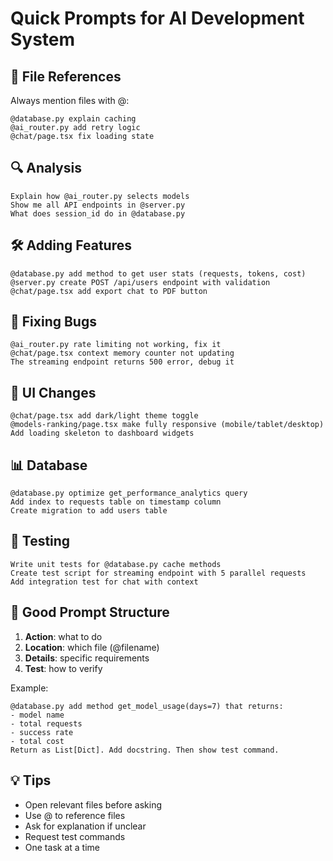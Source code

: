 # Quick Prompts for AI Development System

## 📁 File References
Always mention files with @:
```
@database.py explain caching
@ai_router.py add retry logic
@chat/page.tsx fix loading state
```

## 🔍 Analysis
```
Explain how @ai_router.py selects models
Show me all API endpoints in @server.py
What does session_id do in @database.py
```

## 🛠️ Adding Features
```
@database.py add method to get user stats (requests, tokens, cost)
@server.py create POST /api/users endpoint with validation
@chat/page.tsx add export chat to PDF button
```

## 🐛 Fixing Bugs
```
@ai_router.py rate limiting not working, fix it
@chat/page.tsx context memory counter not updating
The streaming endpoint returns 500 error, debug it
```

## 🎨 UI Changes
```
@chat/page.tsx add dark/light theme toggle
@models-ranking/page.tsx make fully responsive (mobile/tablet/desktop)
Add loading skeleton to dashboard widgets
```

## 📊 Database
```
@database.py optimize get_performance_analytics query
Add index to requests table on timestamp column
Create migration to add users table
```

## 🧪 Testing
```
Write unit tests for @database.py cache methods
Create test script for streaming endpoint with 5 parallel requests
Add integration test for chat with context
```

## 🚀 Good Prompt Structure
1. **Action**: what to do
2. **Location**: which file (@filename)
3. **Details**: specific requirements
4. **Test**: how to verify

Example:
```
@database.py add method get_model_usage(days=7) that returns:
- model name
- total requests
- success rate
- total cost
Return as List[Dict]. Add docstring. Then show test command.
```

## 💡 Tips
- Open relevant files before asking
- Use @ to reference files
- Ask for explanation if unclear
- Request test commands
- One task at a time
```